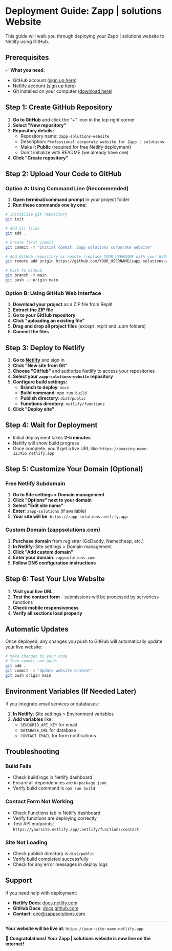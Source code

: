 # Deployment Guide: Zapp | solutions Website

This guide will walk you through deploying your Zapp | solutions website to Netlify using GitHub.

## Prerequisites

✅ **What you need:**
- GitHub account ([sign up here](https://github.com/join))
- Netlify account ([sign up here](https://www.netlify.com/))
- Git installed on your computer ([download here](https://git-scm.com/))

## Step 1: Create GitHub Repository

1. **Go to GitHub** and click the "+" icon in the top right corner
2. **Select "New repository"**
3. **Repository details:**
   - Repository name: `zapp-solutions-website`
   - Description: `Professional corporate website for Zapp | solutions`
   - Make it **Public** (required for free Netlify deployment)
   - Don't initialize with README (we already have one)
4. **Click "Create repository"**

## Step 2: Upload Your Code to GitHub

### Option A: Using Command Line (Recommended)

1. **Open terminal/command prompt** in your project folder
2. **Run these commands one by one:**

```bash
# Initialize git repository
git init

# Add all files
git add .

# Create first commit
git commit -m "Initial commit: Zapp solutions corporate website"

# Add GitHub repository as remote (replace YOUR_USERNAME with your GitHub username)
git remote add origin https://github.com/YOUR_USERNAME/zapp-solutions-website.git

# Push to GitHub
git branch -M main
git push -u origin main
```

### Option B: Using GitHub Web Interface

1. **Download your project** as a ZIP file from Replit
2. **Extract the ZIP file**
3. **Go to your GitHub repository**
4. **Click "uploading an existing file"**
5. **Drag and drop all project files** (except .replit and .upm folders)
6. **Commit the files**

## Step 3: Deploy to Netlify

1. **Go to [Netlify](https://www.netlify.com/)** and sign in
2. **Click "New site from Git"**
3. **Choose "GitHub"** and authorize Netlify to access your repositories
4. **Select your `zapp-solutions-website` repository**
5. **Configure build settings:**
   - **Branch to deploy**: `main`
   - **Build command**: `npm run build`
   - **Publish directory**: `dist/public`
   - **Functions directory**: `netlify/functions`
6. **Click "Deploy site"**

## Step 4: Wait for Deployment

- Initial deployment takes **2-5 minutes**
- Netlify will show build progress
- Once complete, you'll get a live URL like: `https://amazing-name-123456.netlify.app`

## Step 5: Customize Your Domain (Optional)

### Free Netlify Subdomain
1. **Go to Site settings > Domain management**
2. **Click "Options" next to your domain**
3. **Select "Edit site name"**
4. **Enter**: `zapp-solutions` (if available)
5. **Your site will be**: `https://zapp-solutions.netlify.app`

### Custom Domain (zappsolutions.com)
1. **Purchase domain** from registrar (GoDaddy, Namecheap, etc.)
2. **In Netlify**: Site settings > Domain management
3. **Click "Add custom domain"**
4. **Enter your domain**: `zappsolutions.com`
5. **Follow DNS configuration instructions**

## Step 6: Test Your Live Website

1. **Visit your live URL**
2. **Test the contact form** - submissions will be processed by serverless functions
3. **Check mobile responsiveness**
4. **Verify all sections load properly**

## Automatic Updates

Once deployed, any changes you push to GitHub will automatically update your live website:

```bash
# Make changes to your code
# Then commit and push:
git add .
git commit -m "Update website content"
git push origin main
```

## Environment Variables (If Needed Later)

If you integrate email services or databases:

1. **In Netlify**: Site settings > Environment variables
2. **Add variables** like:
   - `SENDGRID_API_KEY` for email
   - `DATABASE_URL` for database
   - `CONTACT_EMAIL` for form notifications

## Troubleshooting

### Build Fails
- Check build logs in Netlify dashboard
- Ensure all dependencies are in `package.json`
- Verify build command is `npm run build`

### Contact Form Not Working
- Check Functions tab in Netlify dashboard
- Verify functions are deploying correctly
- Test API endpoints: `https://yoursite.netlify.app/.netlify/functions/contact`

### Site Not Loading
- Check publish directory is `dist/public`
- Verify build completed successfully
- Check for any error messages in deploy logs

## Support

If you need help with deployment:
- **Netlify Docs**: [docs.netlify.com](https://docs.netlify.com)
- **GitHub Docs**: [docs.github.com](https://docs.github.com)
- **Contact**: ceo@zappsolutions.com

---

**Your website will be live at**: `https://your-site-name.netlify.app`

🎉 **Congratulations! Your Zapp | solutions website is now live on the internet!**